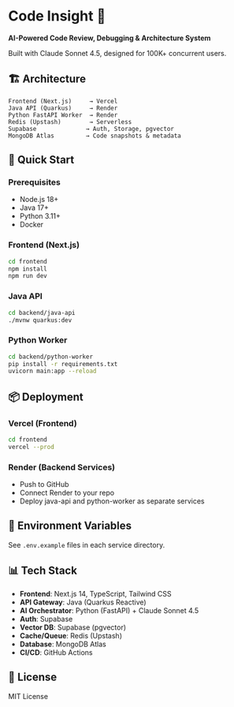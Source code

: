 # Code Insight 🚀

**AI-Powered Code Review, Debugging & Architecture System**

Built with Claude Sonnet 4.5, designed for 100K+ concurrent users.

## 🏗️ Architecture

```
Frontend (Next.js)     → Vercel
Java API (Quarkus)     → Render
Python FastAPI Worker  → Render
Redis (Upstash)        → Serverless
Supabase              → Auth, Storage, pgvector
MongoDB Atlas         → Code snapshots & metadata
```

## 🚀 Quick Start

### Prerequisites
- Node.js 18+
- Java 17+
- Python 3.11+
- Docker

### Frontend (Next.js)
```bash
cd frontend
npm install
npm run dev
```

### Java API
```bash
cd backend/java-api
./mvnw quarkus:dev
```

### Python Worker
```bash
cd backend/python-worker
pip install -r requirements.txt
uvicorn main:app --reload
```

## 📦 Deployment

### Vercel (Frontend)
```bash
cd frontend
vercel --prod
```

### Render (Backend Services)
- Push to GitHub
- Connect Render to your repo
- Deploy java-api and python-worker as separate services

## 🔐 Environment Variables

See `.env.example` files in each service directory.

## 📊 Tech Stack

- **Frontend**: Next.js 14, TypeScript, Tailwind CSS
- **API Gateway**: Java (Quarkus Reactive)
- **AI Orchestrator**: Python (FastAPI) + Claude Sonnet 4.5
- **Auth**: Supabase
- **Vector DB**: Supabase (pgvector)
- **Cache/Queue**: Redis (Upstash)
- **Database**: MongoDB Atlas
- **CI/CD**: GitHub Actions

## 📝 License

MIT License
